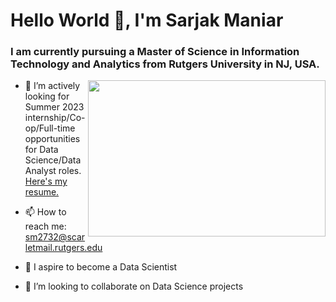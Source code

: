 # Hello World 👋, I'm Sarjak Maniar

### I am currently pursuing a Master of Science in Information Technology and Analytics from Rutgers University in NJ, USA.

<img align="right" width="380" height="250" src="https://user-images.githubusercontent.com/56110199/220014646-a1a14738-6782-42c3-8c60-e4a62c478ec4.gif">

- 🔭 I’m actively looking for Summer 2023 internship/Co-op/Full-time opportunities for Data Science/Data Analyst roles. 
[Here's my resume.](https://github.com/Sarjak369/Sarjak369/files/12745223/Sarjak_Maniar_Resume.pdf)


- 📫 How to reach me: sm2732@scarletmail.rutgers.edu
- 🌱 I aspire to become a Data Scientist
- 👯 I’m looking to collaborate on Data Science projects

